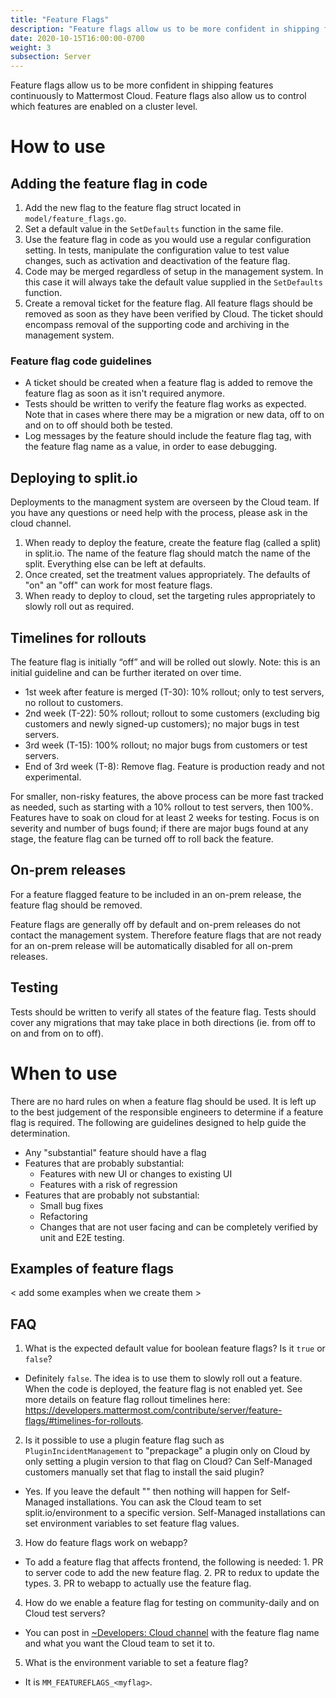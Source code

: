 ```yaml
---
title: "Feature Flags"
description: "Feature flags allow us to be more confident in shipping features continuously to Mattermost Cloud. Find out why."
date: 2020-10-15T16:00:00-0700
weight: 3
subsection: Server
---
```



Feature flags allow us to be more confident in shipping features continuously to Mattermost Cloud. Feature flags also allow us to control which features are enabled on a cluster level.

# How to use

## Adding the feature flag in code

1. Add the new flag to the feature flag struct located in `model/feature_flags.go`.
2. Set a default value in the `SetDefaults` function in the same file.
3. Use the feature flag in code as you would use a regular configuration setting. In tests, manipulate the configuration value to test value changes, such as activation and deactivation of the feature flag.
4. Code may be merged regardless of setup in the management system. In this case it will always take the default value supplied in the `SetDefaults` function.
5. Create a removal ticket for the feature flag. All feature flags should be removed as soon as they have been verified by Cloud. The ticket should encompass removal of the supporting code and archiving in the management system.

### Feature flag code guidelines

- A ticket should be created when a feature flag is added to remove the feature flag as soon as it isn't required anymore.
- Tests should be written to verify the feature flag works as expected. Note that in cases where there may be a migration or new data, off to on and on to off should both be tested.
- Log messages by the feature should include the feature flag tag, with the feature flag name as a value, in order to ease debugging.


## Deploying to split.io

Deployments to the managment system are overseen by the Cloud team. If you have any questions or need help with the process, please ask in the cloud channel.

1. When ready to deploy the feature, create the feature flag (called a split) in split.io. The name of the feature flag should match the name of the split. Everything else can be left at defaults.
2. Once created, set the treatment values appropriately. The defaults of "on" an "off" can work for most feature flags.
3. When ready to deploy to cloud, set the targeting rules appropriately to slowly roll out as required. 

## Timelines for rollouts

The feature flag is initially “off” and will be rolled out slowly. Note: this is an initial guideline and can be further iterated on over time.

 - 1st week after feature is merged (T-30): 10% rollout; only to test servers, no rollout to customers.
 - 2nd week (T-22): 50% rollout; rollout to some customers (excluding big customers and newly signed-up customers); no major bugs in test servers.
 - 3rd week (T-15): 100% rollout; no major bugs from customers or test servers. 
 - End of 3rd week (T-8): Remove flag. Feature is production ready and not experimental.

For smaller, non-risky features, the above process can be more fast tracked as needed, such as starting with a 10% rollout to test servers, then 100%.
Features have to soak on cloud for at least 2 weeks for testing. Focus is on severity and number of bugs found; if there are major bugs found at any stage, the feature flag can be turned off to roll back the feature.

## On-prem releases

For a feature flagged feature to be included in an on-prem release, the feature flag should be removed. 

Feature flags are generally off by default and on-prem releases do not contact the management system. Therefore feature flags that are not ready for an on-prem release will be automatically disabled for all on-prem releases. 

## Testing

Tests should be written to verify all states of the feature flag. Tests should cover any migrations that may take place in both directions (ie. from off to on and from on to off). 

# When to use

There are no hard rules on when a feature flag should be used. It is left up to the best judgement of the responsible engineers to determine if a feature flag is required. The following are guidelines designed to help guide the determination.

- Any "substantial" feature should have a flag
- Features that are probably substantial:
    - Features with new UI or changes to existing UI
    - Features with a risk of regression
- Features that are probably not substantial:
    - Small bug fixes
    - Refactoring
    - Changes that are not user facing and can be completely verified by unit and E2E testing.

## Examples of feature flags

< add some examples when we create them >

## FAQ

1. What is the expected default value for boolean feature flags? Is it ``true`` or ``false``?
 - Definitely ``false``. The idea is to use them to slowly roll out a feature. When the code is deployed, the feature flag is not enabled yet. See more details on feature flag rollout timelines here: https://developers.mattermost.com/contribute/server/feature-flags/#timelines-for-rollouts.

2. Is it possible to use a plugin feature flag such as ``PluginIncidentManagement`` to "prepackage" a plugin only on Cloud by only setting a plugin version to that flag on Cloud? Can Self-Managed customers manually set that flag to install the said plugin?
 - Yes. If you leave the default "" then nothing will happen for Self-Managed installations. You can ask the Cloud team to set split.io/environment to a specific version. Self-Managed installations can set environment variables to set feature flag values.

3. How do feature flags work on webapp?
 - To add a feature flag that affects frontend, the following is needed: 1. PR to server code to add the new feature flag. 2. PR to redux to update the types. 3. PR to webapp to actually use the feature flag.

4. How do we enable a feature flag for testing on community-daily and on Cloud test servers?
 - You can post in [~Developers: Cloud channel](https://community.mattermost.com/core/channels/cloud) with the feature flag name and what you want the Cloud team to set it to.

5. What is the environment variable to set a feature flag?
 - It is ``MM_FEATUREFLAGS_<myflag>``.
